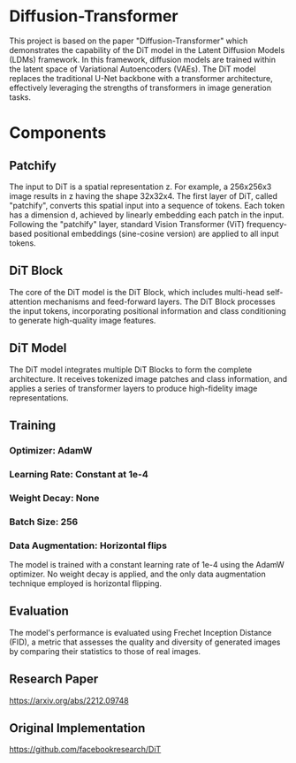 # Diffusion-Transformer
This project is based on the paper "Diffusion-Transformer" which demonstrates the capability of the DiT model in the Latent Diffusion Models (LDMs) framework. In this framework, diffusion models are trained within the latent space of Variational Autoencoders (VAEs). The DiT model replaces the traditional U-Net backbone with a transformer architecture, effectively leveraging the strengths of transformers in image generation tasks.

# Components
## Patchify
The input to DiT is a spatial representation z. For example, a 256x256x3 image results in z having the shape 32x32x4. The first layer of DiT, called "patchify", converts this spatial input into a sequence of tokens. Each token has a dimension d, achieved by linearly embedding each patch in the input. Following the "patchify" layer, standard Vision Transformer (ViT) frequency-based positional embeddings (sine-cosine version) are applied to all input tokens.

## DiT Block
The core of the DiT model is the DiT Block, which includes multi-head self-attention mechanisms and feed-forward layers. The DiT Block processes the input tokens, incorporating positional information and class conditioning to generate high-quality image features.

## DiT Model
The DiT model integrates multiple DiT Blocks to form the complete architecture. It receives tokenized image patches and class information, and applies a series of transformer layers to produce high-fidelity image representations.

## Training
### Optimizer: AdamW
### Learning Rate: Constant at 1e-4
### Weight Decay: None
### Batch Size: 256
### Data Augmentation: Horizontal flips
The model is trained with a constant learning rate of 1e-4 using the AdamW optimizer. No weight decay is applied, and the only data augmentation technique employed is horizontal flipping.

## Evaluation
The model's performance is evaluated using Frechet Inception Distance (FID), a metric that assesses the quality and diversity of generated images by comparing their statistics to those of real images.
## Research Paper
https://arxiv.org/abs/2212.09748

## Original Implementation
https://github.com/facebookresearch/DiT
